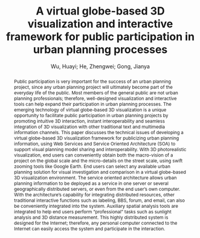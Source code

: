 ---
layout: technique
title: "A virtual globe-based 3D visualization and interactive framework for public participation in urban planning processes"
classifications:
    system_type: "True"
    technique: "False"
    design_study: "False"
    evaluation: "False"
    data: "False"
    analysis: "False"
    generation: "False"
    curation_and_transformation: "False"
    management: "False"
    modeling: "False"
    urban_analysis: "True"
    visualization: "True"
    sunlight_access: "True"
    wind_ventilation: "False"
    view_impact: "False"
    energy: "False"
    damage_and_disaster_management: "False"
    climate: "False"
    sound: "False"
    property_cadastre: "False"
    other_use: "False"
    lookup: "True"
    browse: "True"
    locate: "False"
    explore: "False"
    identify: "False"
    compare: "True"
    summarize: "True"
    distribution: "False"
    trends: "False"
    outliers: "False"
    extremes: "False"
    features: "True"
    target_discovery: "False"
    target_access: "True"
    spatial_relation: "True"
    buildings: "True"
    streets: "False"
    nature: "False"
    uniform_discretization: "False"
    structural_subdivision: "True"
    univariate: "True"
    multivariate: "False"
    volumetric: "False"
    temporal: "False"
    sensing: "False"
    statistical: "False"
    simulation_based: "True"
    learning_based: "False"
    surveyed: "False"
    site: "False"
    block: "True"
    multi_block: "True"
    city: "True"
    va_wo_model: "False"
    post_model: "True"
    model_integrated: "False"
    assisted_models: "False"
    overlay: "True"
    embedded: "False"
    linked: "False"
    temporal_jx: "False"
    spatial_jx: "False"
    filter: "False"
    aggregate: "False"
    embed: "True"
    glyphs: "False"
    bar_charts: "False"
    scatterplots: "False"
    linegraphs: "False"
    matrix: "False"
    grid: "False"
    boxplot: "False"
    parallel_coordinates: "False"
    map_2d: "False"
    map_3d: "True"
    walking: "False"
    steering: "False"
    selection_based: "True"
    manipulation_based: "True"
    distortion: "False"
    ghosting: "False"
    culling: "False"
    birds_view: "False"
    multi_view: "False"
    assisted_steering: "False"
    other: "False"
    vr_cave: "False"
    ar: "False"
    desktop: "True"
    mobile: "False"
    case_study: "False"
    user_study: "False"
    statistical_evaluation: "False"
    expert_interviews: "False"
key: "DXKPUIPZ"
item_type: "journalArticle"
publication_year: "2010"
author: "Wu, Huayi; He, Zhengwei; Gong, Jianya"
publication_title: "Computers, Environment and Urban Systems"
isbn: "nan"
issn: "01989715"
doi: "10.1016/j.compenvurbsys.2009.12.001"
url_paper: "https://linkinghub.elsevier.com/retrieve/pii/S0198971509000945"
abstract_note: "nan"
date_added: "2023-01-29 23:55:44"
date_modified: "2023-01-29 23:55:44"
access_date: "2023-01-29 23:55:44"
pages: "291-298"
num_pages: "nan"
issue: "4"
volume: "34.0"
number_of_volumes: "nan"
journal_abbreviation: "Computers, Environment and Urban Systems"
short_title: "nan"
series: "nan"
series_number: "nan"
series_text: "nan"
series_title: "nan"
publisher: "nan"
place: "nan"
language: "en"
rights: "nan"
type: "nan"
archive: "nan"
archive_location: "nan"
library_catalog: "DOI.org (Crossref)"
call_number: "nan"
extra: "nan"
notes: "nan"
link_attachments: "nan"
manual_tags: "nan"
automatic_tags: "nan"
editor: "nan"
series_editor: "nan"
translator: "nan"
contributor: "nan"
attorney_agent: "nan"
book_author: "nan"
cast_member: "nan"
commenter: "nan"
composer: "nan"
cosponsor: "nan"
counsel: "nan"
interviewer: "nan"
producer: "nan"
recipient: "nan"
reviewed_author: "nan"
scriptwriter: "nan"
words_by: "nan"
guest: "nan"
number: "nan"
edition: "nan"
running_time: "nan"
scale: "nan"
medium: "nan"
artwork_size: "nan"
filing_date: "nan"
application_number: "nan"
assignee: "nan"
issuing_authority: "nan"
country: "nan"
meeting_name: "nan"
conference_name: "nan"
court: "nan"
references: "nan"
reporter: "nan"
legal_status: "nan"
priority_numbers: "nan"
programming_language: "nan"
version: "nan"
system: "nan"
code: "nan"
code_number: "nan"
section: "nan"
session: "nan"
committee: "nan"
history: "nan"
legislative_body: "nan"
abstract: "Public participation is very important for the success of an urban planning project, since any urban planning project will ultimately become part of the everyday life of the public. Most members of the general public are not urban planning professionals; therefore, well-designed visualization and interactive tools can help expand their participation in urban planning processes. The emerging technology of virtual globe-based 3D visualization is a unique opportunity to facilitate public participation in urban planning projects by promoting intuitive 3D interaction, instant interoperability and seamless integration of 3D visualization with other traditional text and multimedia information channels. This paper discusses the technical issues of developing a virtual globe-based 3D visualization framework for publicizing urban planning information, using Web Services and Service Oriented Architecture (SOA) to support visual planning model sharing and interoperability. With 3D photorealistic visualization, end users can conveniently obtain both the macro-vision of a project on the global scale and the micro-details on the street scale, using swift zooming tools like Google Earth. End users can select any available urban planning solution for visual investigation and comparison in a virtual globe-based 3D visualization environment. The service oriented architecture allows urban planning information to be deployed as a service in one server or several geographically distributed servers, or even from the end user’s own computer. With the architecture’s capability for integrating distributed resources, other traditional interactive functions such as labeling, BBS, forum, and email, can also be conveniently integrated into the system. Auxiliary spatial analysis tools are integrated to help end users perform “professional” tasks such as sunlight analysis and 3D distance measurement. This highly distributed system is designed for the Internet; therefore, any personal computer connected to the Internet can easily access the system and participate in the interaction."
---